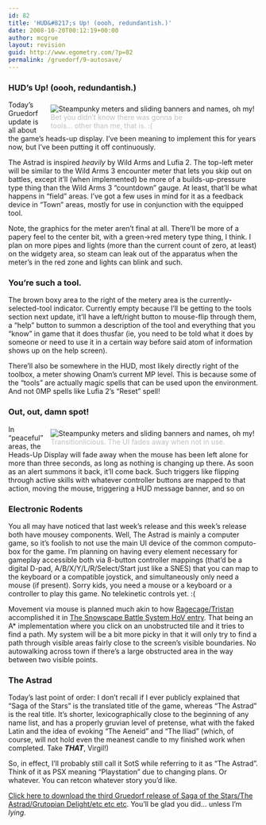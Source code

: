 ```yaml
---
id: 82
title: 'HUD&#8217;s Up! (oooh, redundantish.)'
date: 2008-10-20T00:12:19+00:00
author: mcgrue
layout: revision
guid: http://www.egometry.com/?p=82
permalink: /gruedorf/9-autosave/
---
```

### HUD&#8217;s Up! (oooh, redundantish.)

<div style="float: right; padding: 4px; margin: 4px;">
  <img src=/files/gruedorf_challenge/003/2007-10-28_0_slidey!.PNG alt="Steampunky meters and sliding banners and names, oh my!"><br /><span style="color: silver; font-size: -1;">Bet you didn&#8217;t know there was gonna be<br /> tools&#8230; other than me, that is. :(</span>
</div>

Today&#8217;s Gruedorf update is all about the game&#8217;s heads-up display. I&#8217;ve been meaning to implement this for years now, but I&#8217;ve been putting it off continuously.

The Astrad is inspired _heavily_ by Wild Arms and Lufia 2. The top-left meter will be similar to the Wild Arms 3 encounter meter that lets you skip out on battles, except it&#8217;ll (when implemented) be more of a builds-up-pressure type thing than the Wild Arms 3 &#8220;countdown&#8221; gauge. At least, that&#8217;ll be what happens in &#8220;field&#8221; areas. I&#8217;ve got a few uses in mind for it as a feedback device in &#8220;Town&#8221; areas, mostly for use in conjunction with the equipped tool.

Note, the graphics for the meter aren&#8217;t final at all. There&#8217;ll be more of a papery feel to the center bit, with a green->red metery type thing, I think. I plan on more pipes and lights (more than the current count of zero, at least) on the widgety area, so steam can leak out of the apparatus when the meter&#8217;s in the red zone and lights can blink and such.

### You&#8217;re such a tool.

The brown boxy area to the right of the metery area is the currently-selected-tool indicator. Currently empty because I&#8217;ll be getting to the tools section next update, it&#8217;ll have a left/right button to mouse-flip through them, a &#8220;help&#8221; button to summon a description of the tool and everything that you &#8220;know&#8221; in game that it does thusfar (ie, you need to be told what it does by someone or need to use it in a certain way before said atom of information shows up on the help screen).

There&#8217;ll also be somewhere in the HUD, most likely directly right of the toolbox, a meter showing Onam&#8217;s current MP level. This is because some of the &#8220;tools&#8221; are actually magic spells that can be used upon the environment. And not 0MP spells like Lufia 2&#8217;s &#8220;Reset&#8221; spell!

### Out, out, damn spot!

<div style="float: right; padding: 4px; margin: 4px;">
  <img src=/files/gruedorf_challenge/003/2007-10-28_1_fadey!.PNG alt="Steampunky meters and sliding banners and names, oh my!"><br /><span style="color: silver; font-size: -1;">Transitionlicious. The UI fades away when not in use.</span>
</div>

In &#8220;peaceful&#8221; areas, the Heads-Up Display will fade away when the mouse has been left alone for more than three seconds, as long as nothing is changing up there. As soon as an alert summons it back, it&#8217;ll come back. Such triggers like flipping through active skills with whatever controller buttons are mapped to that action, moving the mouse, triggering a HUD message banner, and so on

### Electronic Rodents

You all may have noticed that last week&#8217;s release and this week&#8217;s release both have mousey components. Well, The Astrad is mainly a computer game, so it&#8217;s foolish to not use the main UI device of the common computo-box for the game. I&#8217;m planning on having every element necessary for gameplay accessible both via 8-button controller mappings (that&#8217;d be a digital D-pad, A/B/X/Y/L/R/Select/Start just like a SNES) that you can map to the keyboard or a compatible joystick, and simultaneously only need a mouse (if present). Sorry kids, you need a mouse or a keyboard or a controller to play this game. No telekinetic controls yet. :(

Movement via mouse is planned much akin to how <a href=http://actionsketch.com/ target=_new>Ragecage/Tristan</a> accomplished it in <a href=http://www.verge-rpg.com/gallery/gallery.php?snowscape target=_new2>The Snowscape Battle System HoV entry</a>. That being an A* implementation where you click on an unobstructed tile and it tries to find a path. My system will be a bit more picky in that it will only try to find a path through visible areas fairly close to the screen&#8217;s visible boundaries. No autowalking across town if there&#8217;s a large obstructed area in the way between two visible points.

### The Astrad

Today&#8217;s last point of order: I don&#8217;t recall if I ever publicly explained that &#8220;Saga of the Stars&#8221; is the translated title of the game, whereas &#8220;The Astrad&#8221; is the real title. It&#8217;s shorter, lexicographically close to the beginning of any name list, and has a properly gruvian level of pretense, what with the faked Latin and the idea of evoking &#8220;The Aeneid&#8221; and &#8220;The Iliad&#8221; (which, of course, will not hold even the meanest candle to my finished work when completed. Take **_THAT_**, Virgil!)

So, in effect, I&#8217;ll probably still call it SotS while referring to it as &#8220;The Astrad&#8221;. Think of it as PSX meaning &#8220;Playstation&#8221; due to changing plans. Or whatever. You can retcon whatever story you&#8217;d like.

<a href=/files/gruedorf\_challenge/003/sots\_2007-10-28_003.rar>Click here to download the third Gruedorf release of Saga of the Stars/The Astrad/Grutopian Delight/etc etc etc</a>. You&#8217;ll be glad you did&#8230; unless I&#8217;m _lying_.